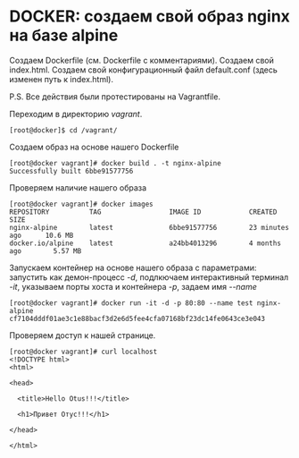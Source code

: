 # DOCKER: создаем свой образ nginx на базе alpine

Создаем Dockerfile (см. Dockerfile с комментариями).
Создаем свой index.html.
Создаем свой конфигурационный файл default.conf (здесь изменен путь к index.html).

P.S. Все действия были протестированы на Vagrantfile.

Переходим в директорию *vagrant*.

	[root@docker]$ cd /vagrant/

Создаем образ на основе нашего Dockerfile

	[root@docker vagrant]# docker build . -t nginx-alpine
	Successfully built 6bbe91577756

Проверяем наличие нашего образа

	[root@docker vagrant]# docker images
	REPOSITORY          TAG                 IMAGE ID            CREATED             SIZE
	nginx-alpine        latest              6bbe91577756        23 minutes ago      10.6 MB
	docker.io/alpine    latest              a24bb4013296        4 months ago        5.57 MB

Запускаем контейнер на основе нашего образа с параметрами: запустить как демон-процесс *-d*, подлкючаем интерактивный терминал *-it*, указываем порты хоста и контейнера *-p*, задаем имя *--name*

	[root@docker vagrant]# docker run -it -d -p 80:80 --name test nginx-alpine
	cf7104dddf01ae3c1e88bacf3d2e6d5fee4cfa07168bf23dc14fe0643ce3e043

Проверяем доступ к нашей странице.

	[root@docker vagrant]# curl localhost
	<!DOCTYPE html>
	<html>

	<head>

	  <title>Hello Otus!!!</title>
	  
	  <h1>Привет Отус!!!</h1>

	</head>

	</html>
